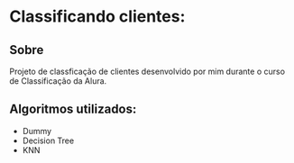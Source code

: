 <h1> Classificando clientes:
  <h2>Sobre</h2>
  <p>Projeto de classficação de clientes desenvolvido por mim durante o curso de Classificação da Alura.</p>

  ## Algoritmos utilizados:
  - Dummy
  - Decision Tree
  - KNN
  
